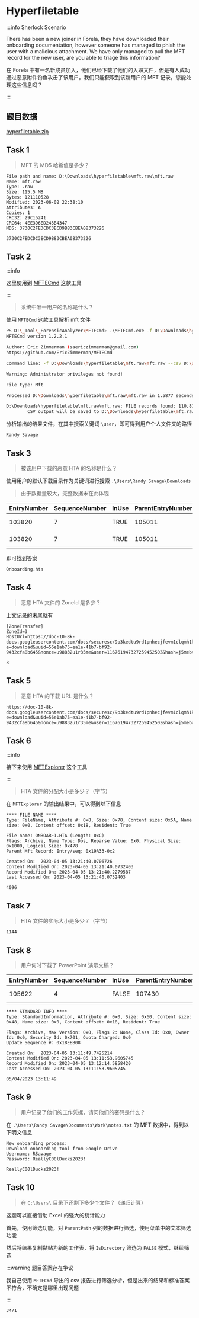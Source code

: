 # Hyperfiletable

:::info Sherlock Scenario

There has been a new joiner in Forela, they have downloaded their onboarding documentation, however someone has managed to phish the user with a malicious attachment. We have only managed to pull the MFT record for the new user, are you able to triage this information?

在 Forela 中有一名新成员加入，他们已经下载了他们的入职文件，但是有人成功通过恶意附件钓鱼攻击了该用户。我们只能获取到该新用户的 MFT 记录，您能处理这些信息吗？

:::

## 题目数据

[hyperfiletable.zip](./hyperfiletable.zip)

## Task 1

> MFT 的 MD5 哈希值是多少？

```plaintext
File path and name: D:\Downloads\hyperfiletable\mft.raw\mft.raw
Name: mft.raw
Type: .raw
Size: 115.5 MB
Bytes: 121110528
Modified: 2023-06-02 22:38:10
Attributes: A
Copies: 1
CRC32: 29C15241
CRC64: 4EE3D6ED243B4347
MD5: 3730C2FEDCDC3ECD9B83CBEA08373226
```

```plaintext title="Answer"
3730C2FEDCDC3ECD9B83CBEA08373226
```

## Task 2

:::info

这里使用到 [MFTECmd](https://github.com/EricZimmerman/MFTECmd) 这款工具

:::

> 系统中唯一用户的名称是什么？

使用 `MFTECmd` 这款工具解析 mft 文件

```bash
PS D:\_Tool\_ForensicAnalyzer\MFTECmd> .\MFTECmd.exe -f D:\Downloads\hyperfiletable\mft.raw\mft.raw --csv "D:\Downloads\hyperfiletable\mft.raw"
MFTECmd version 1.2.2.1

Author: Eric Zimmerman (saericzimmerman@gmail.com)
https://github.com/EricZimmerman/MFTECmd

Command line: -f D:\Downloads\hyperfiletable\mft.raw\mft.raw --csv D:\Downloads\hyperfiletable\mft.raw

Warning: Administrator privileges not found!

File type: Mft

Processed D:\Downloads\hyperfiletable\mft.raw\mft.raw in 1.5877 seconds

D:\Downloads\hyperfiletable\mft.raw\mft.raw: FILE records found: 110,818 (Free records: 7,240) File size: 115.5MB
        CSV output will be saved to D:\Downloads\hyperfiletable\mft.raw\20240102085049_MFTECmd_$MFT_Output.csv
```

分析输出的结果文件，在其中搜索关键词 `\user`，即可得到用户个人文件夹的路径

```plaintext title="Answer"
Randy Savage
```

## Task 3

> 被该用户下载的恶意 HTA 的名称是什么？

使用用户的默认下载目录作为关键词进行搜索 `.\Users\Randy Savage\Downloads`

> 由于数据量较大，完整数据未在此体现

| EntryNumber | SequenceNumber | InUse | ParentEntryNumber | ParentSequenceNumber | ParentPath                     | FileName                       | Extension   | FileSize | ReferenceCount | ReparseTarget | IsDirectory | HasAds | IsAds | `SI<FN` | uSecZeros | Copied | SiFlags | NameType | Created0x10 | Created0x30 | LastModified0x10 | LastModified0x30 | LastRecordChange0x10 | LastRecordChange0x30 | LastAccess0x10 | LastAccess0x30 | UpdateSequenceNumber | LogfileSequenceNumber | SecurityId |
| :---------- | :------------- | :---- | :---------------- | :------------------- | :----------------------------- | :----------------------------- | :---------- | :------- | :------------- | :------------ | :---------- | :----- | :---- | :---- | :-------- | :----- | :------ | :------- | :---------- | :---------- | :--------------- | :--------------- | :------------------- | :------------------- | :------------- | :------------- | :------------------- | :-------------------- | :--------- |
| 103820      | 7              | TRUE  | 105011            | 2                    | .\Users\Randy Savage\Downloads | Onboarding.hta                 | .hta        | 1144     | 1              |               | FALSE       | TRUE   | FALSE | FALSE | FALSE     | FALSE  | Archive | Windows  | 21:40.1     |             | 21:45.6          | 21:40.1          | 21:45.6              | 21:40.2              | 22:01.0        | 21:40.1        | 27166224             | 375731114             | 1793       |
| 103820      | 7              | TRUE  | 105011            | 2                    | .\Users\Randy Savage\Downloads | Onboarding.hta:Zone.Identifier | .Identifier | 389      | 1              |               | FALSE       | FALSE  | TRUE  | FALSE | FALSE     | FALSE  | Archive | Windows  | 21:40.1     |             | 21:45.6          | 21:40.1          | 21:45.6              | 21:40.2              | 22:01.0        | 21:40.1        | 27166224             | 375731114             | 1793       |

即可找到答案

```plaintext title="Answer"
Onboarding.hta
```

## Task 4

> 恶意 HTA 文件的 ZoneId 是多少？

上文记录的末尾就有

```plaintext
[ZoneTransfer]
ZoneId=3
HostUrl=https://doc-10-8k-docs.googleusercontent.com/docs/securesc/9p3kedtu9rd1pnhecjfevm1clqmh1kc1/9mob6oj9jdbq89eegoedo0c9f3fpmrnj/1680708975000/04991425918988780232/11676194732725945250Z/1hsQhtmZJW9xZGgniME93H3mXZIV4OKgX?e=download&uuid=56e1ab75-ea1e-41b7-bf92-9432cfa8b645&nonce=u98832u1r35me&user=11676194732725945250Z&hash=j5meb42cqr57pa0ef411ja1k70jkgphq
```

```plaintext title="Answer"
3
```

## Task 5

> 恶意 HTA 的下载 URL 是什么？

```plaintext title="Answer"
https://doc-10-8k-docs.googleusercontent.com/docs/securesc/9p3kedtu9rd1pnhecjfevm1clqmh1kc1/9mob6oj9jdbq89eegoedo0c9f3fpmrnj/1680708975000/04991425918988780232/11676194732725945250Z/1hsQhtmZJW9xZGgniME93H3mXZIV4OKgX?e=download&uuid=56e1ab75-ea1e-41b7-bf92-9432cfa8b645&nonce=u98832u1r35me&user=11676194732725945250Z&hash=j5meb42cqr57pa0ef411ja1k70jkgphq
```

## Task 6

:::info

接下来使用 [MFTExplorer](https://www.sans.org/tools/mftexplorer/) 这个工具

:::

> HTA 文件的分配大小是多少？（字节）

在 `MFTExplorer` 的输出结果中，可以得到以下信息

```plaintext
**** FILE NAME ****
Type: FileName, Attribute #: 0x8, Size: 0x78, Content size: 0x5A, Name size: 0x0, Content offset: 0x18, Resident: True

File name: ONBOAR~1.HTA (Length: 0xC)
Flags: Archive, Name Type: Dos, Reparse Value: 0x0, Physical Size: 0x1000, Logical Size: 0x478
Parent Mft Record: Entry/seq: 0x19A33-0x2

Created On:  2023-04-05 13:21:40.0706726
Content Modified On: 2023-04-05 13:21:40.0732403
Record Modified On: 2023-04-05 13:21:40.2279587
Last Accessed On: 2023-04-05 13:21:40.0732403
```

```plaintext title="Answer"
4096
```

## Task 7

> HTA 文件的实际大小是多少？（字节）

```plaintext title="Answer"
1144
```

## Task 8

> 用户何时下载了 PowerPoint 演示文稿？

| EntryNumber | SequenceNumber | InUse | ParentEntryNumber | ParentSequenceNumber | ParentPath                          | FileName      | Extension | FileSize | ReferenceCount | ReparseTarget | IsDirectory | HasAds | IsAds | `SI<FN` | uSecZeros | Copied | SiFlags | NameType | Created0x10 | Created0x30 | LastModified0x10 | LastModified0x30 | LastRecordChange0x10 | LastRecordChange0x30 | LastAccess0x10 | LastAccess0x30 | UpdateSequenceNumber | LogfileSequenceNumber | SecurityId |
| :---------- | :------------- | :---- | :---------------- | :------------------- | :---------------------------------- | :------------ | :-------- | :------- | :------------- | :------------ | :---------- | :----- | :---- | :---- | :-------- | :----- | :------ | :------- | :---------- | :---------- | :--------------- | :--------------- | :------------------- | :------------------- | :------------- | :------------- | :------------------- | :-------------------- | :--------- |
| 105622      | 4              | FALSE | 107430            | 3                    | .\Users\Randy Savage\Documents\Work | Proposal.pptx | .pptx     | 16552989 | 1              |               | FALSE       | TRUE   | FALSE | FALSE | FALSE     | FALSE  | Archive | Windows  | 11:49.7     |             | 11:54.0          |                  | 12:14.6              | 11:54.0              | 11:54.0        |                | 26143496             | 375276644             | 1793       |

```plaintext
**** STANDARD INFO ****
Type: StandardInformation, Attribute #: 0x0, Size: 0x60, Content size: 0x48, Name size: 0x0, Content offset: 0x18, Resident: True

Flags: Archive, Max Version: 0x0, Flags 2: None, Class Id: 0x0, Owner Id: 0x0, Security Id: 0x701, Quota Charged: 0x0
Update Sequence #: 0x18EEB08

Created On:  2023-04-05 13:11:49.7425214
Content Modified On: 2023-04-05 13:11:53.9605745
Record Modified On: 2023-04-05 13:12:14.5858420
Last Accessed On: 2023-04-05 13:11:53.9605745
```

```plaintext title="Answer"
05/04/2023 13:11:49
```

## Task 9

> 用户记录了他们的工作凭据，请问他们的密码是什么？

在 `.\Users\Randy Savage\Documents\Work\notes.txt` 的 MFT 数据中，得到以下明文信息

```plaintext
New onboarding process:
Download onboarding tool from Google Drive
Username: RSavage
Password: ReallyC00lDucks2023!
```

```plaintext title="Answer"
ReallyC00lDucks2023!
```

## Task 10

> 在 `C:\Users\` 目录下还剩下多少个文件？（递归计算）

这题可以直接借助 Excel 的强大的统计能力

首先，使用筛选功能，对 `ParentPath` 列的数据进行筛选，使用菜单中的文本筛选功能

然后将结果复制黏贴为新的工作表，将 `IsDirectory` 筛选为 `FALSE` 模式，继续筛选

:::warning  题目答案存在争议

我自己使用 `MFTECmd` 导出的 csv 报告进行筛选分析，但是出来的结果和标准答案不符合，不确定是哪里出现问题

:::

```plaintext title="Answer"
3471
```
